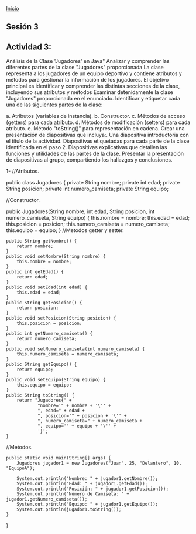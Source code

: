 <!-- No borrar o modificar -->
[Inicio](./index.md)

## Sesión 3 


<!-- Su documentación aquí -->


## Actividad 3:
Análisis de la Clase 'Jugadores' en Java" Analizar y comprender las diferentes partes de la clase "Jugadores" proporcionada La clase representa a los jugadores de un equipo deportivo y contiene atributos y métodos para gestionar la información de los jugadores. El objetivo principal es identificar y comprender las distintas secciones de la clase, incluyendo sus atributos y métodos 
Examinar detenidamente la clase "Jugadores" proporcionada en el enunciado.
Identificar y etiquetar cada una de las siguientes partes de la clase:

a. Atributos (variables de instancia).
b. Constructor.
c. Métodos de acceso (getters) para cada atributo.
d. Métodos de modificación (setters) para cada atributo.
e. Método "toString()" para representación en cadena.
Crear una presentación de diapositivas que incluya:.
Una diapositiva introductoria con el título de la actividad.
Diapositivas etiquetadas para cada parte de la clase identificada en el paso 2.
Diapositivas explicativas que detallen las funciones y utilidades de las partes de la clase.
Presentar la presentación de diapositivas al grupo, compartiendo los hallazgos y conclusiones.


1-
//Atributos.

public class Jugadores {
    private String nombre;
    private int edad;
    private String posicion;
    private int numero_camiseta;
    private String equipo;

//Constructor.

public Jugadores(String nombre, int edad, String posicion, int numero_camiseta, String equipo) {
        this.nombre = nombre;
        this.edad = edad;
        this.posicion = posicion;
        this.numero_camiseta = numero_camiseta;
        this.equipo = equipo;
    }
//Metodos getter y setter.

    public String getNombre() {
        return nombre;
    }
    public void setNombre(String nombre) {
        this.nombre = nombre;
    }
    public int getEdad() {
        return edad;
    }
    public void setEdad(int edad) {
        this.edad = edad;
    }
    public String getPosicion() {
        return posicion;
    }
    public void setPosicion(String posicion) {
        this.posicion = posicion;
    }
    public int getNumero_camiseta() {
        return numero_camiseta;
    }
    public void setNumero_camiseta(int numero_camiseta) {
        this.numero_camiseta = numero_camiseta;
    }
    public String getEquipo() {
        return equipo;
    }
    public void setEquipo(String equipo) {
        this.equipo = equipo;
    }
    public String toString() {
        return "Jugadores{" +
                "nombre='" + nombre + '\'' +
                ", edad=" + edad +
                ", posicion='" + posicion + '\'' +
                ", numero_camiseta=" + numero_camiseta +
                ", equipo='" + equipo + '\'' +
                '}';
    }
//Metodos.

    public static void main(String[] args) {
        Jugadores jugador1 = new Jugadores("Juan", 25, "Delantero", 10, "EquipoA");

        System.out.println("Nombre: " + jugador1.getNombre());
        System.out.println("Edad: " + jugador1.getEdad());
        System.out.println("Posición: " + jugador1.getPosicion());
        System.out.println("Número de Camiseta: " + jugador1.getNumero_camiseta());
        System.out.println("Equipo: " + jugador1.getEquipo());
        System.out.println(jugador1.toString());
    }
}

